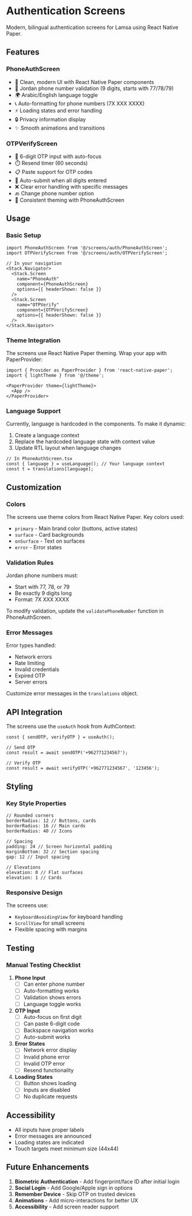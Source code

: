 # Authentication Screens

Modern, bilingual authentication screens for Lamsa using React Native Paper.

## Features

### PhoneAuthScreen
- 🎨 Clean, modern UI with React Native Paper components
- 📱 Jordan phone number validation (9 digits, starts with 77/78/79)
- 🌍 Arabic/English language toggle
- 📞 Auto-formatting for phone numbers (7X XXX XXXX)
- ⚡ Loading states and error handling
- 🔒 Privacy information display
- ✨ Smooth animations and transitions

### OTPVerifyScreen
- 🔢 6-digit OTP input with auto-focus
- ⏱️ Resend timer (60 seconds)
- 📋 Paste support for OTP codes
- 🔄 Auto-submit when all digits entered
- ❌ Clear error handling with specific messages
- 🔙 Change phone number option
- 💅 Consistent theming with PhoneAuthScreen

## Usage

### Basic Setup

```tsx
import PhoneAuthScreen from '@/screens/auth/PhoneAuthScreen';
import OTPVerifyScreen from '@/screens/auth/OTPVerifyScreen';

// In your navigation
<Stack.Navigator>
  <Stack.Screen 
    name="PhoneAuth" 
    component={PhoneAuthScreen}
    options={{ headerShown: false }}
  />
  <Stack.Screen 
    name="OTPVerify" 
    component={OTPVerifyScreen}
    options={{ headerShown: false }}
  />
</Stack.Navigator>
```

### Theme Integration

The screens use React Native Paper theming. Wrap your app with PaperProvider:

```tsx
import { Provider as PaperProvider } from 'react-native-paper';
import { lightTheme } from '@/theme';

<PaperProvider theme={lightTheme}>
  <App />
</PaperProvider>
```

### Language Support

Currently, language is hardcoded in the components. To make it dynamic:

1. Create a language context
2. Replace the hardcoded language state with context value
3. Update RTL layout when language changes

```tsx
// In PhoneAuthScreen.tsx
const { language } = useLanguage(); // Your language context
const t = translations[language];
```

## Customization

### Colors

The screens use theme colors from React Native Paper. Key colors used:
- `primary` - Main brand color (buttons, active states)
- `surface` - Card backgrounds
- `onSurface` - Text on surfaces
- `error` - Error states

### Validation Rules

Jordan phone numbers must:
- Start with 77, 78, or 79
- Be exactly 9 digits long
- Format: 7X XXX XXXX

To modify validation, update the `validatePhoneNumber` function in PhoneAuthScreen.

### Error Messages

Error types handled:
- Network errors
- Rate limiting
- Invalid credentials
- Expired OTP
- Server errors

Customize error messages in the `translations` object.

## API Integration

The screens use the `useAuth` hook from AuthContext:

```tsx
const { sendOTP, verifyOTP } = useAuth();

// Send OTP
const result = await sendOTP('+962771234567');

// Verify OTP
const result = await verifyOTP('+962771234567', '123456');
```

## Styling

### Key Style Properties

```tsx
// Rounded corners
borderRadius: 12 // Buttons, cards
borderRadius: 16 // Main cards
borderRadius: 40 // Icons

// Spacing
padding: 24 // Screen horizontal padding
marginBottom: 32 // Section spacing
gap: 12 // Input spacing

// Elevations
elevation: 0 // Flat surfaces
elevation: 1 // Cards
```

### Responsive Design

The screens use:
- `KeyboardAvoidingView` for keyboard handling
- `ScrollView` for small screens
- Flexible spacing with margins

## Testing

### Manual Testing Checklist

1. **Phone Input**
   - [ ] Can enter phone number
   - [ ] Auto-formatting works
   - [ ] Validation shows errors
   - [ ] Language toggle works

2. **OTP Input**
   - [ ] Auto-focus on first digit
   - [ ] Can paste 6-digit code
   - [ ] Backspace navigation works
   - [ ] Auto-submit works

3. **Error States**
   - [ ] Network error display
   - [ ] Invalid phone error
   - [ ] Invalid OTP error
   - [ ] Resend functionality

4. **Loading States**
   - [ ] Button shows loading
   - [ ] Inputs are disabled
   - [ ] No duplicate requests

## Accessibility

- All inputs have proper labels
- Error messages are announced
- Loading states are indicated
- Touch targets meet minimum size (44x44)

## Future Enhancements

1. **Biometric Authentication** - Add fingerprint/face ID after initial login
2. **Social Login** - Add Google/Apple sign in options
3. **Remember Device** - Skip OTP on trusted devices
4. **Animations** - Add micro-interactions for better UX
5. **Accessibility** - Add screen reader support